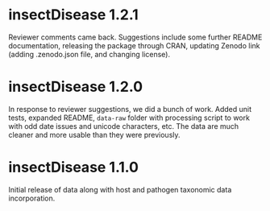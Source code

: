 insectDisease 1.2.1
==============

Reviewer comments came back. Suggestions include some further README documentation, releasing the package through CRAN, updating Zenodo link (adding .zenodo.json file, and changing license). 



insectDisease 1.2.0
==============

In response to reviewer suggestions, we did a bunch of work. Added unit tests, expanded README, `data-raw` folder with processing script to work with odd date issues and unicode characters, etc. The data are much cleaner and more usable than they were previously. 


insectDisease 1.1.0
==============

Initial release of data along with host and pathogen taxonomic data incorporation. 
